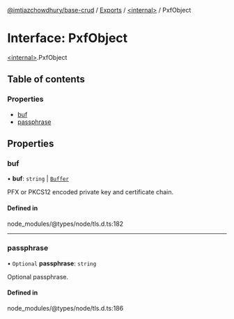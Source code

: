 [@imtiazchowdhury/base-crud](../README.md) / [Exports](../modules.md) / [\<internal\>](../modules/internal_.md) / PxfObject

# Interface: PxfObject

[\<internal\>](../modules/internal_.md).PxfObject

## Table of contents

### Properties

- [buf](internal_.PxfObject.md#buf)
- [passphrase](internal_.PxfObject.md#passphrase)

## Properties

### buf

• **buf**: `string` \| [`Buffer`](internal_.Buffer.md)

PFX or PKCS12 encoded private key and certificate chain.

#### Defined in

node_modules/@types/node/tls.d.ts:182

___

### passphrase

• `Optional` **passphrase**: `string`

Optional passphrase.

#### Defined in

node_modules/@types/node/tls.d.ts:186
